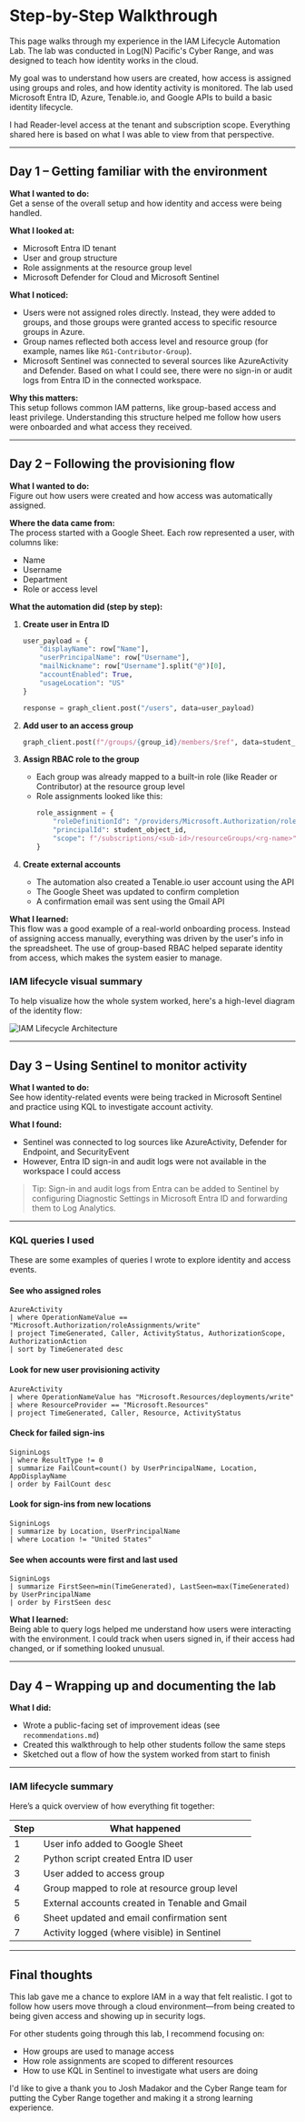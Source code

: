 # Step-by-Step Walkthrough

This page walks through my experience in the IAM Lifecycle Automation Lab. The lab was conducted in Log(N) Pacific's Cyber Range, and was designed to teach how identity works in the cloud.

My goal was to understand how users are created, how access is assigned using groups and roles, and how identity activity is monitored. The lab used Microsoft Entra ID, Azure, Tenable.io, and Google APIs to build a basic identity lifecycle.

I had Reader-level access at the tenant and subscription scope. Everything shared here is based on what I was able to view from that perspective.

---

## Day 1 – Getting familiar with the environment

**What I wanted to do:**  
Get a sense of the overall setup and how identity and access were being handled.

**What I looked at:**
- Microsoft Entra ID tenant
- User and group structure
- Role assignments at the resource group level
- Microsoft Defender for Cloud and Microsoft Sentinel

**What I noticed:**
- Users were not assigned roles directly. Instead, they were added to groups, and those groups were granted access to specific resource groups in Azure.
- Group names reflected both access level and resource group (for example, names like `RG1-Contributor-Group`).
- Microsoft Sentinel was connected to several sources like AzureActivity and Defender. Based on what I could see, there were no sign-in or audit logs from Entra ID in the connected workspace.


**Why this matters:**  
This setup follows common IAM patterns, like group-based access and least privilege. Understanding this structure helped me follow how users were onboarded and what access they received.

---

## Day 2 – Following the provisioning flow

**What I wanted to do:**  
Figure out how users were created and how access was automatically assigned.

**Where the data came from:**  
The process started with a Google Sheet. Each row represented a user, with columns like:
- Name
- Username
- Department
- Role or access level

**What the automation did (step by step):**

1. **Create user in Entra ID**
    ```python
    user_payload = {
        "displayName": row["Name"],
        "userPrincipalName": row["Username"],
        "mailNickname": row["Username"].split("@")[0],
        "accountEnabled": True,
        "usageLocation": "US"
    }

    response = graph_client.post("/users", data=user_payload)
    ```

2. **Add user to an access group**
    ```python
    graph_client.post(f"/groups/{group_id}/members/$ref", data=student_id_payload)
    ```

3. **Assign RBAC role to the group**
    - Each group was already mapped to a built-in role (like Reader or Contributor) at the resource group level
    - Role assignments looked like this:
        ```python
        role_assignment = {
            "roleDefinitionId": "/providers/Microsoft.Authorization/roleDefinitions/<GUID>",
            "principalId": student_object_id,
            "scope": f"/subscriptions/<sub-id>/resourceGroups/<rg-name>"
        }
        ```

4. **Create external accounts**
    - The automation also created a Tenable.io user account using the API
    - The Google Sheet was updated to confirm completion
    - A confirmation email was sent using the Gmail API

**What I learned:**  
This flow was a good example of a real-world onboarding process. Instead of assigning access manually, everything was driven by the user's info in the spreadsheet. The use of group-based RBAC helped separate identity from access, which makes the system easier to manage.

### IAM lifecycle visual summary

To help visualize how the whole system worked, here's a high-level diagram of the identity flow:

![IAM Lifecycle Architecture](https://github.com/user-attachments/assets/056c015b-36b8-4b06-b351-978455a755a1)

---

## Day 3 – Using Sentinel to monitor activity

**What I wanted to do:**  
See how identity-related events were being tracked in Microsoft Sentinel and practice using KQL to investigate account activity.

**What I found:**
- Sentinel was connected to log sources like AzureActivity, Defender for Endpoint, and SecurityEvent
- However, Entra ID sign-in and audit logs were not available in the workspace I could access

> Tip: Sign-in and audit logs from Entra can be added to Sentinel by configuring Diagnostic Settings in Microsoft Entra ID and forwarding them to Log Analytics.

---

### KQL queries I used

These are some examples of queries I wrote to explore identity and access events.

#### See who assigned roles

    AzureActivity
    | where OperationNameValue == "Microsoft.Authorization/roleAssignments/write"
    | project TimeGenerated, Caller, ActivityStatus, AuthorizationScope, AuthorizationAction
    | sort by TimeGenerated desc

#### Look for new user provisioning activity

    AzureActivity
    | where OperationNameValue has "Microsoft.Resources/deployments/write"
    | where ResourceProvider == "Microsoft.Resources"
    | project TimeGenerated, Caller, Resource, ActivityStatus

#### Check for failed sign-ins

    SigninLogs
    | where ResultType != 0
    | summarize FailCount=count() by UserPrincipalName, Location, AppDisplayName
    | order by FailCount desc

#### Look for sign-ins from new locations

    SigninLogs
    | summarize by Location, UserPrincipalName
    | where Location != "United States"

#### See when accounts were first and last used

    SigninLogs
    | summarize FirstSeen=min(TimeGenerated), LastSeen=max(TimeGenerated) by UserPrincipalName
    | order by FirstSeen desc

**What I learned:**  
Being able to query logs helped me understand how users were interacting with the environment. I could track when users signed in, if their access had changed, or if something looked unusual.

---

## Day 4 – Wrapping up and documenting the lab

**What I did:**
- Wrote a public-facing set of improvement ideas (see `recommendations.md`)
- Created this walkthrough to help other students follow the same steps
- Sketched out a flow of how the system worked from start to finish

---

### IAM lifecycle summary

Here’s a quick overview of how everything fit together:

| Step | What happened |
|------|---------------|
| 1 | User info added to Google Sheet |
| 2 | Python script created Entra ID user |
| 3 | User added to access group |
| 4 | Group mapped to role at resource group level |
| 5 | External accounts created in Tenable and Gmail |
| 6 | Sheet updated and email confirmation sent |
| 7 | Activity logged (where visible) in Sentinel |

---

## Final thoughts

This lab gave me a chance to explore IAM in a way that felt realistic. I got to follow how users move through a cloud environment—from being created to being given access and showing up in security logs.

For other students going through this lab, I recommend focusing on:
- How groups are used to manage access
- How role assignments are scoped to different resources
- How to use KQL in Sentinel to investigate what users are doing

I'd like to give a thank you to Josh Madakor and the Cyber Range team for putting the Cyber Range together and making it a strong learning experience.
